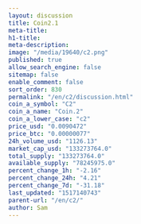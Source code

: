```yaml
---
layout: discussion
title: Coin2.1
meta-title: 
h1-title: 
meta-description: 
image: "/media/19640/c2.png"
published: true
allow_search_engine: false
sitemap: false
enable_comment: false
sort_order: 830
permalink: "/en/c2/discussion.html"
coin_a_symbol: "C2"
coin_a_name: "Coin.2"
coin_a_lower_case: "c2"
price_usd: "0.0090472"
price_btc: "0.00000077"
24h_volume_usd: "1126.13"
market_cap_usd: "133273764.0"
total_supply: "133273764.0"
available_supply: "78245975.0"
percent_change_1h: "-2.16"
percent_change_24h: "4.21"
percent_change_7d: "-31.18"
last_updated: "1517140743"
parent-url: "/en/c2/"
author: Sam
---
```


